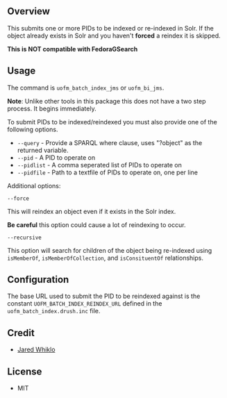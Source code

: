 ## Overview

This submits one or more PIDs to be indexed or re-indexed in Solr. If the object already exists in Solr
and you haven't **forced** a reindex it is skipped.

**This is NOT compatible with FedoraGSearch**

## Usage

The command is `uofm_batch_index_jms` or `uofm_bi_jms`.

**Note**: Unlike other tools in this package this does not have a two step process. It begins
immediately.
 
To submit PIDs to be indexed/reindexed you must also provide one of the following options. 

* `--query` - Provide a SPARQL where clause, uses "?object" as the returned variable.
* `--pid` - A PID to operate on
* `--pidlist` - A comma seperated list of PIDs to operate on
* `--pidfile` - Path to a textfile of PIDs to operate on, one per line

Additional options:

`--force`

This will reindex an object even if it exists in the Solr index. 

**Be careful** this option could cause a lot of reindexing to occur.

`--recursive`

This option will search for children of the object being re-indexed using `isMemberOf`, `isMemberOfCollection`,
and `isConsituentOf` relationships.

## Configuration

The base URL used to submit the PID to be reindexed against is the constant `UOFM_BATCH_INDEX_REINDEX_URL` defined
in the `uofm_batch_index.drush.inc` file.

## Credit

* [Jared Whiklo](https://github.com/whikloj)

## License

* MIT
